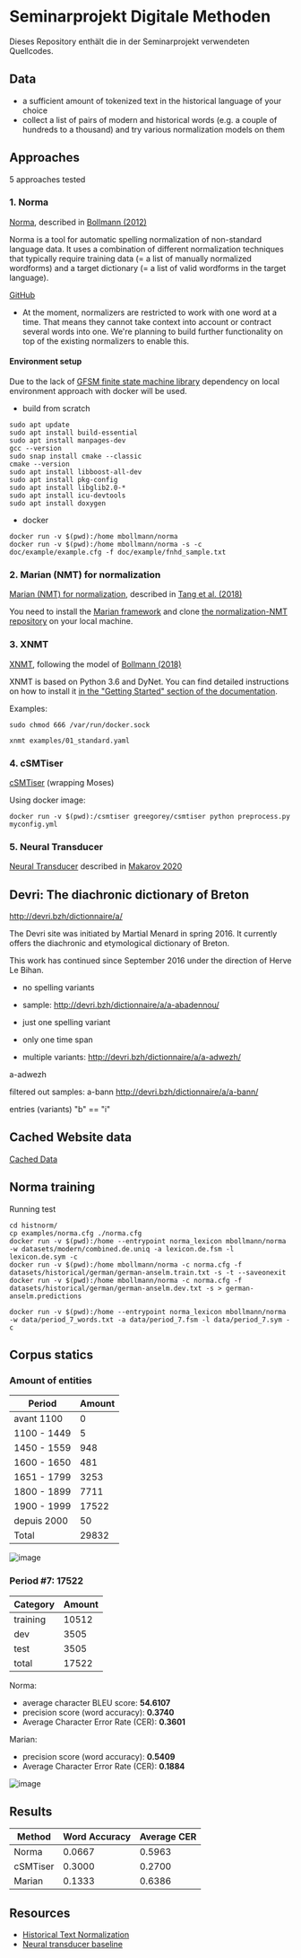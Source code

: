 # Seminarprojekt Digitale Methoden
Dieses Repository enthält die in der Seminarprojekt verwendeten Quellcodes.

## Data
- a sufficient amount of tokenized text in the historical language of your choice
- collect a list of pairs of modern and historical words (e.g. a couple of hundreds to a thousand) 
  and try various normalization models on them
  


## Approaches
5 approaches tested

### 1. Norma
[Norma](https://github.com/comphist/norma), described in [Bollmann
  (2012)](https://marcel.bollmann.me/pub/acrh12.pdf)

Norma is a tool for automatic spelling normalization of non-standard language data. It uses a combination of different 
normalization techniques that typically require training data (= a list of manually normalized wordforms) 
and a target dictionary (= a list of valid wordforms in the target language).

[GitHub](https://github.com/comphist/norma)

- At the moment, normalizers are restricted to work with one word at a time. 
  That means they cannot take context into account or contract several words into one. 
  We're planning to build further functionality on top of the existing normalizers to enable this.

#### Environment setup
Due to the lack of 
[GFSM finite state machine library](http://kaskade.dwds.de/~moocow/mirror/projects/gfsm/)
dependency on local environment approach with docker will be used.

- build from scratch
```commandline
sudo apt update
sudo apt install build-essential
sudo apt install manpages-dev
gcc --version
sudo snap install cmake --classic
cmake --version
sudo apt install libboost-all-dev
sudo apt install pkg-config
sudo apt install libglib2.0-*
sudo apt install icu-devtools
sudo apt install doxygen
```
- docker
```commandline
docker run -v $(pwd):/home mbollmann/norma
docker run -v $(pwd):/home mbollmann/norma -s -c doc/example/example.cfg -f doc/example/fnhd_sample.txt
```

### 2. Marian (NMT) for normalization
[Marian (NMT) for normalization](https://github.com/tanggongbo/normalization-NMT),
  described in [Tang et al. (2018)](http://aclweb.org/anthology/C18-1112)

You need to install the [Marian
framework](https://github.com/marian-nmt/marian-dev) and clone [the
normalization-NMT repository](https://github.com/tanggongbo/normalization-NMT)
on your local machine.  

### 3. XNMT

[XNMT](https://github.com/neulab/xnmt), following the model of [Bollmann
  (2018)](http://www.linguistics.rub.de/forschung/arbeitsberichte/22.pdf)

XNMT is based on Python 3.6 and DyNet.  You can find detailed instructions on
how to install it [in the "Getting Started" section of the
documentation](https://xnmt.readthedocs.io/en/latest/getting_started.html).


Examples:
```commandline
sudo chmod 666 /var/run/docker.sock

xnmt examples/01_standard.yaml
```

### 4. cSMTiser

[cSMTiser](https://github.com/clarinsi/csmtiser) (wrapping Moses)

Using docker image:
```commandline
docker run -v $(pwd):/csmtiser greegorey/csmtiser python preprocess.py myconfig.yml
```

### 5. Neural Transducer

[Neural Transducer](https://github.com/peter-makarov/il-reimplementation/tree/feature/sgm2021)
described in [Makarov 2020](https://www.aclweb.org/anthology/2020.acl-main.650/)

## Devri: The diachronic dictionary of Breton
http://devri.bzh/dictionnaire/a/

The Devri site was initiated by Martial Menard in spring 2016. It currently offers the diachronic and etymological dictionary of Breton. 

This work has continued since September 2016 under the direction of Herve Le Bihan.

- no spelling variants
- sample: http://devri.bzh/dictionnaire/a/a-abadennou/
- just one spelling variant
- only one time span

- multiple variants: 
http://devri.bzh/dictionnaire/a/a-adwezh/
  
a-adwezh

filtered out samples:
a-bann
http://devri.bzh/dictionnaire/a/a-bann/

entries (variants) "b" == "i"


## Cached Website data
[Cached Data](https://mega.nz/file/7PZVAAJa#E1uTlaE0UKj8iSHRq1bMMsVg2vdOCAUkrNuAaSOuo5I)

## Norma training
Running test

```commandline
cd histnorm/
cp examples/norma.cfg ./norma.cfg
docker run -v $(pwd):/home --entrypoint norma_lexicon mbollmann/norma -w datasets/modern/combined.de.uniq -a lexicon.de.fsm -l lexicon.de.sym -c
docker run -v $(pwd):/home mbollmann/norma -c norma.cfg -f datasets/historical/german/german-anselm.train.txt -s -t --saveonexit
docker run -v $(pwd):/home mbollmann/norma -c norma.cfg -f datasets/historical/german/german-anselm.dev.txt -s > german-anselm.predictions
```

```commandline
docker run -v $(pwd):/home --entrypoint norma_lexicon mbollmann/norma -w data/period_7_words.txt -a data/period_7.fsm -l data/period_7.sym -c

```

## Corpus statics
### Amount of entities
| Period | Amount |
| --- | --- |
| avant 1100 | 0 |
| 1100 - 1449 | 5 |
| 1450 - 1559 | 948 |
| 1600 - 1650 | 481 |
| 1651 - 1799 | 3253 |
| 1800 - 1899 | 7711 |
| 1900 - 1999 | 17522
| depuis 2000 | 50 |
| Total | 29832 |

![image](./period_distribution.png)

### Period #7: 17522

| Category | Amount |
| --- | --- |
| training | 10512 |
| dev | 3505 |
| test | 3505 |
| total | 17522 |

Norma:
- average character BLEU score: **54.6107**
- precision score (word accuracy): **0.3740**
- Average Character Error Rate (CER): **0.3601**

Marian:
- precision score (word accuracy): **0.5409**
- Average Character Error Rate (CER): **0.1884**

![image](./norma_bleu.png)

## Results

| Method | Word Accuracy | Average CER |
| --- | --- | --- |
| Norma | 0.0667 | 0.5963 |
| cSMTiser | 0.3000 | 0.2700 |
| Marian | 0.1333 | 0.6386 |




## Resources
- [Historical Text Normalization](https://github.com/coastalcph/histnorm#tldr-the-recommended-normalization-approach)
- [Neural transducer baseline](https://github.com/peter-makarov/il-reimplementation/tree/feature/sgm2021)

